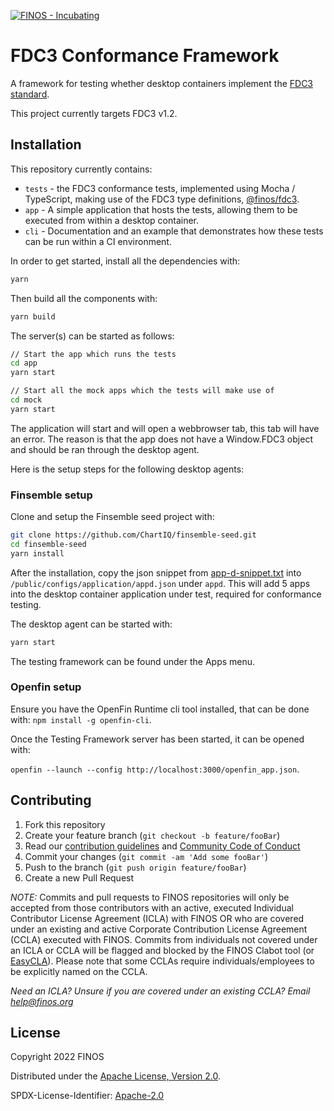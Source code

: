 [![FINOS - Incubating](https://cdn.jsdelivr.net/gh/finos/contrib-toolbox@master/images/badge-incubating.svg)](https://finosfoundation.atlassian.net/wiki/display/FINOS/Incubating)

# FDC3 Conformance Framework

A framework for testing whether desktop containers implement the [FDC3 standard](https://fdc3.finos.org/).

This project currently targets FDC3 v1.2.

## Installation

This repository currently contains:

 - `tests` - the FDC3 conformance tests, implemented using Mocha / TypeScript, making use of the FDC3 type definitions, [@finos/fdc3](https://www.npmjs.com/package/@finos/fdc3).
 - `app` - A simple application that hosts the tests, allowing them to be executed from within a desktop container.
 - `cli` - Documentation and an example that demonstrates how these tests can be run within a CI environment.

In order to get started, install all the dependencies with:

```sh
yarn
```

Then build all the components with:

```sh
yarn build
```

The server(s) can be started as follows:

```sh
// Start the app which runs the tests
cd app
yarn start

// Start all the mock apps which the tests will make use of
cd mock
yarn start
```

The application will start and will open a webbrowser tab, this tab will have an error. The reason is that the app does not have a Window.FDC3 object and should be ran through the desktop agent.

Here is the setup steps for the following desktop agents:


### Finsemble setup

Clone and setup the Finsemble seed project with:

```sh
git clone https://github.com/ChartIQ/finsemble-seed.git
cd finsemble-seed
yarn install
```

After the installation, copy the json snippet from [app-d-snippet.txt](./tests/app-d-snippet.txt) into `/public/configs/application/appd.json` under `appd`. This will add 5 apps into the desktop container application under test, required for conformance testing.

The desktop agent can be started with:

```sh
yarn start
```

The testing framework can be found under the Apps menu.


### Openfin setup

Ensure you have the OpenFin Runtime cli tool installed, that can be done with: `npm install -g openfin-cli`.

Once the Testing Framework server has been started, it can be opened with:

`openfin --launch --config http://localhost:3000/openfin_app.json`.


## Contributing

1. Fork this repository
2. Create your feature branch (`git checkout -b feature/fooBar`)
3. Read our [contribution guidelines](CONTRIBUTING.md) and [Community Code of Conduct](https://www.finos.org/code-of-conduct)
4. Commit your changes (`git commit -am 'Add some fooBar'`)
5. Push to the branch (`git push origin feature/fooBar`)
6. Create a new Pull Request

_NOTE:_ Commits and pull requests to FINOS repositories will only be accepted from those contributors with an active, executed Individual Contributor License Agreement (ICLA) with FINOS OR who are covered under an existing and active Corporate Contribution License Agreement (CCLA) executed with FINOS. Commits from individuals not covered under an ICLA or CCLA will be flagged and blocked by the FINOS Clabot tool (or [EasyCLA](https://github.com/finos/community/blob/master/governance/Software-Projects/EasyCLA.md)). Please note that some CCLAs require individuals/employees to be explicitly named on the CCLA.

*Need an ICLA? Unsure if you are covered under an existing CCLA? Email [help@finos.org](mailto:help@finos.org)*


## License

Copyright 2022 FINOS 

Distributed under the [Apache License, Version 2.0](http://www.apache.org/licenses/LICENSE-2.0).

SPDX-License-Identifier: [Apache-2.0](https://spdx.org/licenses/Apache-2.0)
